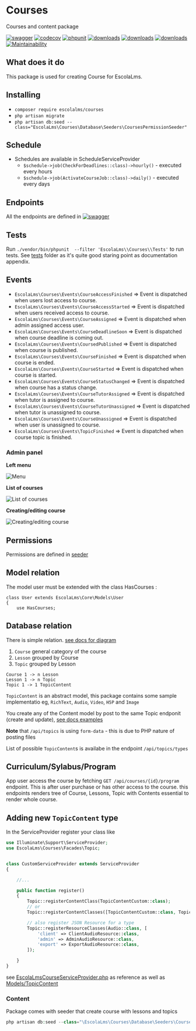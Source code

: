# Courses

Courses and content package

[![swagger](https://img.shields.io/badge/documentation-swagger-green)](https://escolalms.github.io/Courses/)
[![codecov](https://codecov.io/gh/EscolaLMS/Courses/branch/main/graph/badge.svg?token=NRAN4R8AGZ)](https://codecov.io/gh/EscolaLMS/Courses)
[![phpunit](https://github.com/EscolaLMS/Courses/actions/workflows/test.yml/badge.svg)](https://github.com/EscolaLMS/Courses/actions/workflows/test.yml)
[![downloads](https://img.shields.io/packagist/dt/escolalms/courses)](https://packagist.org/packages/escolalms/courses)
[![downloads](https://img.shields.io/packagist/v/escolalms/courses)](https://packagist.org/packages/escolalms/courses)
[![downloads](https://img.shields.io/packagist/l/escolalms/courses)](https://packagist.org/packages/escolalms/courses)
[![Maintainability](https://api.codeclimate.com/v1/badges/0c9e2593fb30e2048f95/maintainability)](https://codeclimate.com/github/EscolaLMS/Courses/maintainability)

## What does it do

This package is used for creating Course for EscolaLms.

## Installing

- `composer require escolalms/courses`
- `php artisan migrate`
- `php artisan db:seed --class="EscolaLms\Courses\Database\Seeders\CoursesPermissionSeeder"`

## Schedule

- Schedules are available in ScheduleServiceProvider
  - `$schedule->job(CheckForDeadlines::class)->hourly()` - executed every hours
  - `$schedule->job(ActivateCourseJob::class)->daily()` - executed every days

## Endpoints

All the endpoints are defined in [![swagger](https://img.shields.io/badge/documentation-swagger-green)](https://escolalms.github.io/Courses/)

## Tests

Run `./vendor/bin/phpunit  --filter 'EscolaLms\\Courses\\Tests'` to run tests. See [tests](tests) folder as it's quite good staring point as documentation appendix.

## Events

- `EscolaLms\Courses\Events\CourseAccessFinished` => Event is dispatched when users lost access to course.
- `EscolaLms\Courses\Events\CourseAccessStarted` => Event is dispatched when users received access to course.
- `EscolaLms\Courses\Events\CourseAssigned` => Event is dispatched when admin assigned access user.
- `EscolaLms\Courses\Events\CourseDeadlineSoon` => Event is dispatched when course deadline is coming out.
- `EscolaLms\Courses\Events\CoursedPublished` => Event is dispatched when course is published.
- `EscolaLms\Courses\Events\CourseFinished` => Event is dispatched when course is ended.
- `EscolaLms\Courses\Events\CourseStarted` => Event is dispatched when course is started.
- `EscolaLms\Courses\Events\CourseStatusChanged` => Event is dispatched when course has a status change.
- `EscolaLms\Courses\Events\CourseTutorAssigned` => Event is dispatched when tutor is assigned to course.
- `EscolaLms\Courses\Events\CourseTutorUnassigned` => Event is dispatched when tutor is unassigned to course.
- `EscolaLms\Courses\Events\CourseUnassigned` => Event is dispatched when user is unassigned to course.
- `EscolaLms\Courses\Events\TopicFinished` => Event is dispatched when course topic is finished.

### Admin panel

**Left menu**

![Menu](doc/menu_course.png "Menu")

**List of courses**

![List of courses](doc/list_courses.png "List of courses")

**Creating/editing course**

![Creating/editing course](doc/create_course.png "Creating or editing course")

## Permissions

Permissions are defined in [seeder](vendor/escolalms/courses/database/seeders/CoursesPermissionSeeder.php)


## Model relation

The model user must be extended with the class HasCourses :

```
class User extends EscolaLms\Core\Models\User
{
    use HasCourses;
```

## Database relation

There is simple relation. [see docs for diagram](doc)

1. `Course` general category of the course
2. `Lesson` grouped by Course
3. `Topic` grouped by Lesson

```
Course 1 -> n Lesson
Lesson 1 -> n Topic
Topic 1 -> 1 TopicContent
```

`TopicContent` is an abstract model, this package contains some sample implementatio eg, `RichText`, `Audio`, `Video`, `H5P` and `Image`

You create any of the Content model by post to the same Topic endponit (create and update), [see docs examples](doc)

**Note** that `/api/topics` is using `form-data` - this is due to PHP nature of posting files

List of possible `TopicContent`s is availabe in the endpoint `/api/topics/types`

## Curriculum/Sylabus/Program

App user access the course by fetching `GET /api/courses/{id}/program` endpoint. This is after user purchase or has other access to the course. this endpoints renders tree of Course, Lessons, Topic with Contents essential to render whole course.

## Adding new `TopicContent` type

In the ServiceProvider register your class like

```php
use Illuminate\Support\ServiceProvider;
use EscolaLms\Courses\Facades\Topic;


class CustomServiceProvider extends ServiceProvider
{

    //...

    public function register()
    {
        Topic::registerContentClass(TopicContentCustom::class);
        // or
        Topic::registerContentClasses([TopicContentCustom::class, TopicAnotherContentCustom::class]);

        // also register JSON Resource for a type
        Topic::registerResourceClasses(Audio::class, [
            'client' => ClientAudioResource::class,
            'admin' => AdminAudioResource::class,
            'export' => ExportAudioResource::class,
        ]);

    }
}
```

see [EscolaLmsCourseServiceProvider.php](src/EscolaLmsCourseServiceProvider.php) as reference as well as [Models/TopicContent](package2/src/Models/TopicContent)

### Content

Package comes with seeder that create course with lessons and topics

```php
php artisan db:seed --class="\EscolaLms\Courses\Database\Seeders\CoursesSeeder"
```
